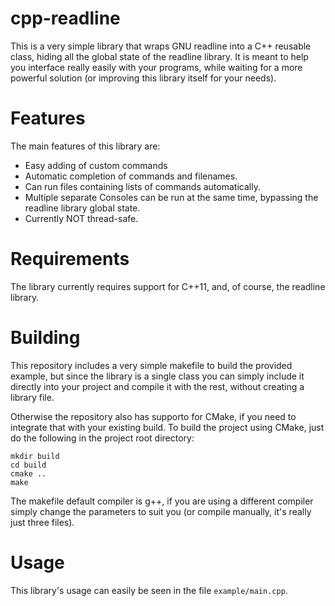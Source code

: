 cpp-readline
============

This is a very simple library that wraps GNU readline into a C++ reusable class,
hiding all the global state of the readline library. It is meant to help you
interface really easily with your programs, while waiting for a more powerful
solution (or improving this library itself for your needs).

Features
========

The main features of this library are:

- Easy adding of custom commands
- Automatic completion of commands and filenames.
- Can run files containing lists of commands automatically.
- Multiple separate Consoles can be run at the same time, bypassing the readline
  library global state.
- Currently NOT thread-safe.

Requirements
============

The library currently requires support for C++11, and, of course, the readline
library.

Building
========

This repository includes a very simple makefile to build the provided example,
but since the library is a single class you can simply include it directly into
your project and compile it with the rest, without creating a library file.

Otherwise the repository also has supporto for CMake, if you need to integrate
that with your existing build. To build the project using CMake, just do the 
following in the project root directory:

    mkdir build
    cd build
    cmake ..
    make

The makefile default compiler is g++, if you are using a different compiler
simply change the parameters to suit you (or compile manually, it's really just
three files).

Usage
=====

This library's usage can easily be seen in the file `example/main.cpp`.
